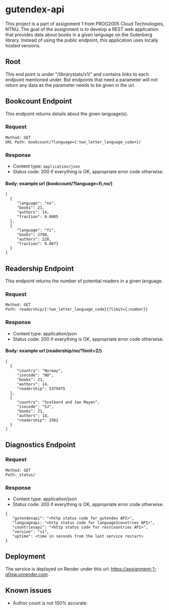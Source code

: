 # gutendex-api

This project is a part of assignment 1 from PROG2005 Cloud Technologies, NTNU.
The goal of the assignment is to develop a REST web application that provides data about books in a given language on 
the Gutenberg library. Instead of using the public endpoint, this application uses locally hosted versions. 

## Root 
This end point is under "/librarystats/v1/" and contains links to each endpoint mentioned under. But endpoints that need 
a parameter will not return any data as the parameter needs to be given in the url.

## Bookcount Endpoint

This endpoint returns details about the given language(s).

### Request
```
Method: GET
URL Path: bookcount/?language={:two_letter_language_code+}/
```

### Response
- Content type: ```application/json```
- Status code: 200 if everything is OK, appropriate error code otherwise.
#### Body: example url (bookcount/?language=fi,no/) 
```
[
  {
     "language": "no",
     "books": 21,
     "authors": 14,
     "fraction": 0.0005
  },
  {
     "language": "fi",
     "books": 2798,
     "authors": 228,
     "fraction": 0.0671
  }
]
```

## Readership Endpoint
This endpoint returns the number of potential readers in a given language.

### Request
```
Method: GET
Path: readership/{:two_letter_language_code}{?limit={:number}}
```

### Response
- Content type: application/json
- Status code: 200 if everything is OK, appropriate error code otherwise.

#### Body: example url (readership/no/?limit=2/)
```
[ 
  {
     "country": "Norway",
     "isocode": "NO",
     "books": 21,
     "authors": 14,
     "readership": 5379475
  },
  {
     "country": "Svalbard and Jan Mayen",
     "isocode": "SJ",
     "books": 21,
     "authors": 14,
     "readership": 2562
  }
]
```

## Diagnostics Endpoint

### Request


```
Method: GET
Path: status/
```

### Response
- Content type: application/json
- Status code: 200 if everything is OK, appropriate error code otherwise.

```
{
   "gutendexapi": "<http status code for gutendex API>",
   "languageapi: "<http status code for language2countries API>", 
   "countriesapi": "<http status code for restcountries API>",
   "version": "v1",
   "uptime": <time in seconds from the last service restart>
}
```

## Deployment
The service is deployed on Render under this url: https://assignment-1-q0xw.onrender.com.

## Known issues

- Author count is not 100% accurate. 
